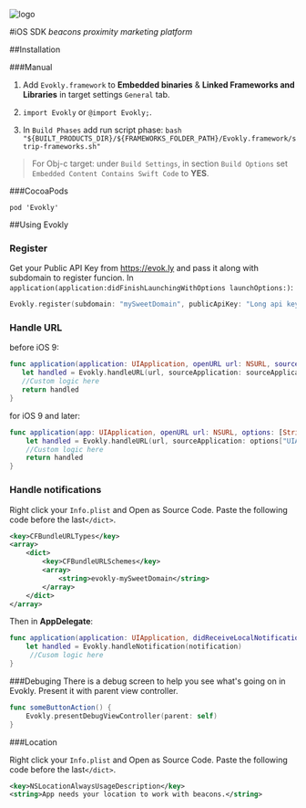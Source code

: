 ![logo](https://evok.ly/wp-content/uploads/2016/06/evo-ost.png)

#iOS SDK
*beacons proximity marketing platform*


##Installation

###Manual

1. Add `Evokly.framework` to **Embedded binaries** & **Linked Frameworks and Libraries** in target settings `General` tab.

2. `import Evokly` or `@import Evokly;`.

3. In `Build Phases` add run script phase: 
  	 `bash "${BUILT_PRODUCTS_DIR}/${FRAMEWORKS_FOLDER_PATH}/Evokly.framework/strip-frameworks.sh"
`


> For Obj-c target: under `Build Settings`, in section `Build Options` set `Embedded Content Contains Swift Code` to **YES**.


###CocoaPods

`pod 'Evokly'`


##Using Evokly

### Register

Get your Public API Key from https://evok.ly and pass it along with subdomain to register funcion.
In `application(application:didFinishLaunchingWithOptions launchOptions:)`:

```swift
Evokly.register(subdomain: "mySweetDomain", publicApiKey: "Long api key")
```

### Handle URL

before iOS 9:

```swift
func application(application: UIApplication, openURL url: NSURL, sourceApplication: String?,  annotation: AnyObject) -> Bool {
   let handled = Evokly.handleURL(url, sourceApplication: sourceApplication)
   //Custom logic here
   return handled
}
```

for iOS 9 and later:

```swift
func application(app: UIApplication, openURL url: NSURL, options: [String : AnyObject]) -> Bool {
    let handled = Evokly.handleURL(url, sourceApplication: options["UIApplicationOpenURLOptionsSourceApplicationKey"] as? String)
    //Custom logic here
    return handled
}
```

### Handle notifications

Right click your `Info.plist` and Open as Source Code. Paste the following code before the last`</dict>`.

```xml
<key>CFBundleURLTypes</key>
<array>
	<dict>
		<key>CFBundleURLSchemes</key>
		<array>
			<string>evokly-mySweetDomain</string>
		</array>
	</dict>
</array>	
```

Then in **AppDelegate**:

```swift
func application(application: UIApplication, didReceiveLocalNotification notification: UILocalNotification) {
    let handled = Evokly.handleNotification(notification)
     //Cusom logic here
}
```

###Debuging
There is a debug screen to help you see what's going on in Evokly. Present it with parent view controller.

```swift
func someButtonAction() {
	Evokly.presentDebugViewController(parent: self)
}
```

###Location 

Right click your `Info.plist` and Open as Source Code. Paste the following code before the last`</dict>`.

```xml
<key>NSLocationAlwaysUsageDescription</key>
<string>App needs your location to work with beacons.</string>
```


